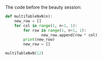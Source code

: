 The code before the beauty session:
```py
def multiTableNxN(n):
    new_row = []
    for col in range(1, n+1, 1):
        for row in range(1, n+1, 1):
                new_row.append(row * col)
        print(new_row)
        new_row = []

multiTableNxN(12)
```

